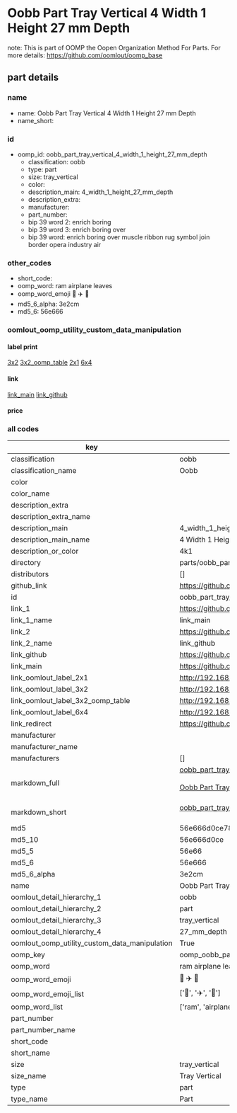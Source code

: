 # Oobb Part Tray Vertical 4 Width 1 Height 27 mm Depth  

note: This is part of OOMP the Oopen Organization Method For Parts. For more details: https://github.com/oomlout/oomp_base

##  part details
  







### name
* name: Oobb Part Tray Vertical 4 Width 1 Height 27 mm Depth
* name_short: 
### id
* oomp_id: oobb_part_tray_vertical_4_width_1_height_27_mm_depth
  * classification: oobb
  * type: part
  * size: tray_vertical
  * color: 
  * description_main: 4_width_1_height_27_mm_depth
  * description_extra: 
  * manufacturer: 
  * part_number: 
  * bip 39 word 2: enrich boring
  * bip 39 word 3: enrich boring over
  * bip 39 word: enrich boring over muscle ribbon rug symbol join border opera industry air

### other_codes
* short_code: 
* oomp_word: ram airplane leaves
* oomp_word_emoji :ram: :airplane: :leaves:
* md5_6_alpha: 3e2cm
* md5_6: 56e666






### oomlout_oomp_utility_custom_data_manipulation
#### label print
[3x2](http://192.168.1.245:1112/?label=oomp%203e2cm)
[3x2_oomp_table](http://192.168.1.108:1112/?label=oomp%203e2cm)
[2x1](http://192.168.1.242:1112/?label=oomp%203e2cm)
[6x4](http://192.168.1.55:1112/?label=oomp%203e2cm)    

#### link

[link_main](https://github.com/oomlout/oomlout_oomp_version_1_messy/tree/main/parts/oobb_part_tray_vertical_4_width_1_height_27_mm_depth) [link_github](https://github.com/oomlout/oomlout_oomp_version_1_messy/tree/main/parts/oobb_part_tray_vertical_4_width_1_height_27_mm_depth)                             

#### price







### all codes 
| key | value |  
| --- | --- |  
| classification | oobb |  
| classification_name | Oobb |  
| color |  |  
| color_name |  |  
| description_extra |  |  
| description_extra_name |  |  
| description_main | 4_width_1_height_27_mm_depth |  
| description_main_name | 4 Width 1 Height 27 mm Depth |  
| description_or_color | 4k1 |  
| directory | parts/oobb_part_tray_vertical_4_width_1_height_27_mm_depth |  
| distributors | [] |  
| github_link | https://github.com/oomlout/oomlout_oomp_part_src/tree/main/parts/oobb_part_tray_vertical_4_width_1_height_27_mm_depth |  
| id | oobb_part_tray_vertical_4_width_1_height_27_mm_depth |  
| link_1 | https://github.com/oomlout/oomlout_oomp_version_1_messy/tree/main/parts/oobb_part_tray_vertical_4_width_1_height_27_mm_depth |  
| link_1_name | link_main |  
| link_2 | https://github.com/oomlout/oomlout_oomp_version_1_messy/tree/main/parts/oobb_part_tray_vertical_4_width_1_height_27_mm_depth |  
| link_2_name | link_github |  
| link_github | https://github.com/oomlout/oomlout_oomp_version_1_messy/tree/main/parts/oobb_part_tray_vertical_4_width_1_height_27_mm_depth |  
| link_main | https://github.com/oomlout/oomlout_oomp_version_1_messy/tree/main/parts/oobb_part_tray_vertical_4_width_1_height_27_mm_depth |  
| link_oomlout_label_2x1 | http://192.168.1.242:1112/?label=oomp%203e2cm |  
| link_oomlout_label_3x2 | http://192.168.1.245:1112/?label=oomp%203e2cm |  
| link_oomlout_label_3x2_oomp_table | http://192.168.1.108:1112/?label=oomp%203e2cm |  
| link_oomlout_label_6x4 | http://192.168.1.55:1112/?label=oomp%203e2cm |  
| link_redirect | https://github.com/oomlout/oomlout_oomp_version_1_messy/tree/main/parts/oobb_part_tray_vertical_4_width_1_height_27_mm_depth |  
| manufacturer |  |  
| manufacturer_name |  |  
| manufacturers | [] |  
| markdown_full | [oobb_part_tray_vertical_4_width_1_height_27_mm_depth](none)<br>[](none)<br>[Oobb Part Tray Vertical 4 Width 1 Height 27 Mm Depth](none)<br><br> |  
| markdown_short | [oobb_part_tray_vertical_4_width_1_height_27_mm_depth](none)<br><br> |  
| md5 | 56e666d0ce783b8ef45c89193bc67a58 |  
| md5_10 | 56e666d0ce |  
| md5_5 | 56e66 |  
| md5_6 | 56e666 |  
| md5_6_alpha | 3e2cm |  
| name | Oobb Part Tray Vertical 4 Width 1 Height 27 mm Depth |  
| oomlout_detail_hierarchy_1 | oobb |  
| oomlout_detail_hierarchy_2 | part |  
| oomlout_detail_hierarchy_3 | tray_vertical |  
| oomlout_detail_hierarchy_4 | 27_mm_depth |  
| oomlout_oomp_utility_custom_data_manipulation | True |  
| oomp_key | oomp_oobb_part_tray_vertical_4_width_1_height_27_mm_depth |  
| oomp_word | ram airplane leaves |  
| oomp_word_emoji | :ram: :airplane: :leaves: |  
| oomp_word_emoji_list | [':ram:', ':airplane:', ':leaves:'] |  
| oomp_word_list | ['ram', 'airplane', 'leaves'] |  
| part_number |  |  
| part_number_name |  |  
| short_code |  |  
| short_name |  |  
| size | tray_vertical |  
| size_name | Tray Vertical |  
| type | part |  
| type_name | Part |  
